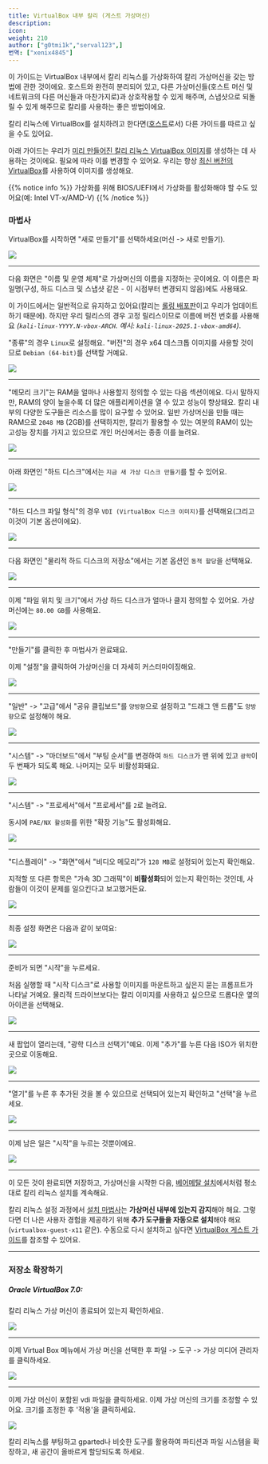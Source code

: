 ```yaml
---
title: VirtualBox 내부 칼리 (게스트 가상머신)
description:
icon:
weight: 210
author: ["g0tmi1k","serval123",]
번역: ["xenix4845"]
---
```


이 가이드는 VirtualBox 내부에서 칼리 리눅스를 가상화하여 칼리 가상머신을 갖는 방법에 관한 것이에요. 호스트와 완전히 분리되어 있고, 다른 가상머신들(호스트 머신 및 네트워크의 다른 머신들과 마찬가지로)과 상호작용할 수 있게 해주며, 스냅샷으로 되돌릴 수 있게 해주므로 칼리를 사용하는 좋은 방법이에요.

칼리 리눅스에 VirtualBox를 설치하려고 한다면([호스트](/docs/virtualization/install-virtualbox-host/)로서) 다른 가이드를 따르고 싶을 수도 있어요.

아래 가이드는 우리가 [미리 만들어진 칼리 리눅스 VirtualBox 이미지](/get-kali/#kali-virtual-machines)를 생성하는 데 사용하는 것이에요. 필요에 따라 이를 변경할 수 있어요. 우리는 항상 [최신 버전의 VirtualBox](https://www.virtualbox.org/wiki/Downloads)를 사용하여 이미지를 생성해요.

{{% notice info %}}
가상화를 위해 BIOS/UEFI에서 가상화를 활성화해야 할 수도 있어요(예: Intel VT-x/AMD-V)
{{% /notice %}}

### 마법사

VirtualBox를 시작하면 "새로 만들기"를 선택하세요(머신 -> 새로 만들기).

![](vb-01.png)

- - -

다음 화면은 "이름 및 운영 체제"로 가상머신의 이름을 지정하는 곳이에요. 이 이름은 파일명(구성, 하드 디스크 및 스냅샷 같은 - 이 시점부터 변경되지 않음)에도 사용돼요.

이 가이드에서는 일반적으로 유지하고 있어요(칼리는 [롤링 배포판](/docs/general-use/kali-branches/)이고 우리가 업데이트하기 때문에). 하지만 우리 릴리스의 경우 고정 릴리스이므로 이름에 버전 번호를 사용해요 _(`kali-linux-YYYY.N-vbox-ARCH`. 예시: `kali-linux-2025.1-vbox-amd64`)_.

"종류"의 경우 `Linux`로 설정해요. "버전"의 경우 x64 데스크톱 이미지를 사용할 것이므로 `Debian (64-bit)`를 선택할 거예요.

![](vb-02.png)

- - -

"메모리 크기"는 RAM을 얼마나 사용할지 정의할 수 있는 다음 섹션이에요. 다시 말하지만, RAM의 양이 높을수록 더 많은 애플리케이션을 열 수 있고 성능이 향상돼요. 칼리 내부의 다양한 도구들은 리소스를 많이 요구할 수 있어요. 일반 가상머신을 만들 때는 RAM으로 `2048 MB` (2GB)를 선택하지만, 칼리가 활용할 수 있는 여분의 RAM이 있는 고성능 장치를 가지고 있으므로 개인 머신에서는 종종 이를 늘려요.

![](vb-03.png)

- - -

아래 화면인 "하드 디스크"에서는 `지금 새 가상 디스크 만들기`를 할 수 있어요.

![](vb-04.png)

- - -

"하드 디스크 파일 형식"의 경우 `VDI (VirtualBox 디스크 이미지)`를 선택해요(그리고 이것이 기본 옵션이에요).

![](vb-05.png)

- - -

다음 화면인 "물리적 하드 디스크의 저장소"에서는 기본 옵션인 `동적 할당`을 선택해요.

![](vb-06.png)

- - -

이제 "파일 위치 및 크기"에서 가상 하드 디스크가 얼마나 클지 정의할 수 있어요. 가상머신에는 `80.00 GB`를 사용해요.

![](vb-07.png)

- - -

"만들기"를 클릭한 후 마법사가 완료돼요.

이제 "설정"을 클릭하여 가상머신을 더 자세히 커스터마이징해요.

![](vb-08.png)

- - -

"일반" -> "고급"에서 "공유 클립보드"를 `양방향`으로 설정하고 "드래그 앤 드롭"도 `양방향`으로 설정해야 해요.

![](vb-09.png)

- - -

"시스템" -> "마더보드"에서 "부팅 순서"를 변경하여 `하드 디스크`가 맨 위에 있고 `광학`이 두 번째가 되도록 해요. 나머지는 모두 비활성화돼요.

![](vb-10.png)

- - -

"시스템" -> "프로세서"에서 "프로세서"를 `2`로 늘려요.

동시에 `PAE/NX 활성화`를 위한 "확장 기능"도 활성화해요.

![](vb-11.png)

- - -

"디스플레이" -> "화면"에서 "비디오 메모리"가 `128 MB`로 설정되어 있는지 확인해요.

지적할 또 다른 항목은 "가속 3D 그래픽"이 **비활성화**되어 있는지 확인하는 것인데, 사람들이 이것이 문제를 일으킨다고 보고했거든요.

![](vb-12.png)

- - -

최종 설정 화면은 다음과 같이 보여요:

![](vb-13.png)

- - -

준비가 되면 "시작"을 누르세요.

처음 실행할 때 "시작 디스크"로 사용할 이미지를 마운트하고 싶은지 묻는 프롬프트가 나타날 거예요. 물리적 드라이브보다는 칼리 이미지를 사용하고 싶으므로 드롭다운 옆의 아이콘을 선택해요.

![](vb-14.png)

- - -

새 팝업이 열리는데, "광학 디스크 선택기"예요. 이제 "추가"를 누른 다음 ISO가 위치한 곳으로 이동해요.

![](vb-15.png)

- - -

"열기"를 누른 후 추가된 것을 볼 수 있으므로 선택되어 있는지 확인하고 "선택"을 누르세요.

![](vb-16.png)

- - -

이제 남은 일은 "시작"을 누르는 것뿐이에요.

![](vb-17.png)

- - -

이 모든 것이 완료되면 저장하고, 가상머신을 시작한 다음, [베어메탈 설치](/docs/installation/hard-disk-install/)에서처럼 평소대로 칼리 리눅스 설치를 계속해요.

칼리 리눅스 설정 과정에서 [설치 마법사](https://gitlab.com/kalilinux/build-scripts/live-build-config/-/blob/master/simple-cdd/profiles/offline.downloads)는 **가상머신 내부에 있는지 감지**해야 해요. 그렇다면 더 나은 사용자 경험을 제공하기 위해 **추가 도구들을 자동으로 설치**해야 해요(`virtualbox-guest-x11` 같은). 수동으로 다시 설치하고 싶다면 [VirtualBox 게스트 가이드](/docs/virtualization/install-virtualbox-guest-additions/)를 참조할 수 있어요.

- - -

### 저장소 확장하기

##### Oracle VirtualBox 7.0:

칼리 리눅스 가상 머신이 종료되어 있는지 확인하세요.

![](vb-18.png)

- - -

이제 Virtual Box 메뉴에서 가상 머신을 선택한 후 파일 -> 도구 -> 가상 미디어 관리자를 클릭하세요.

![](vb-19.png)

- - -

이제 가상 머신이 포함된 vdi 파일을 클릭하세요. 이제 가상 머신의 크기를 조정할 수 있어요. 크기를 조정한 후 '적용'을 클릭하세요.

![](vb-20.png)

칼리 리눅스를 부팅하고 gparted나 비슷한 도구를 활용하여 파티션과 파일 시스템을 확장하고, 새 공간이 올바르게 할당되도록 하세요.